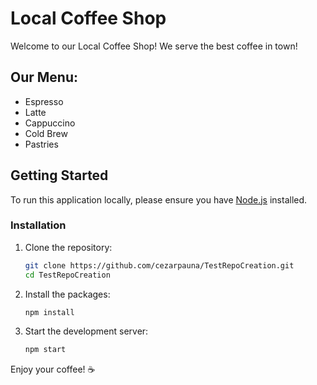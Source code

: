 # Local Coffee Shop

Welcome to our Local Coffee Shop! We serve the best coffee in town!

## Our Menu:
- Espresso
- Latte
- Cappuccino
- Cold Brew
- Pastries

## Getting Started

To run this application locally, please ensure you have [Node.js](https://nodejs.org/) installed.

### Installation

1. Clone the repository:
   ```bash
   git clone https://github.com/cezarpauna/TestRepoCreation.git
   cd TestRepoCreation
   ```
2. Install the packages:
   ```bash
   npm install
   ```
3. Start the development server:
   ```bash
   npm start
   ```

Enjoy your coffee! ☕